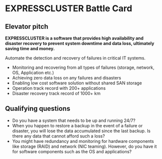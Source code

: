 # EXPRESSCLUSTER Battle Card

## Elevator pitch

**EXPRESSCLUSTER is a software that provides high availability and disaster recovery to prevent system downtime and data loss, ultimately saving time and money.**

Automate the detection and recovery of failures in critical IT systems.

- Monitoring and recovering from all types of failures (storage, network, OS, Application etc.)
- Achieving zero data loss on any failures and disasters
- Enabling low cost software solution without shared SAN storage
- Operation track record with 200+ applications
- Disaster recovery track record of 1000+ km

## Qualifying questions

- Do you have a system that needs to be up and running 24/7?
- When you happen to restore a backup in the event of a failure or disaster, you will lose the data accumulated since the last backup. Is there any data that cannot afford such a loss?
- You might have redundancy and monitoring for hardware components like storage (RAID) and network (NIC teaming). However, do you have it for software components such as the OS and applications?
